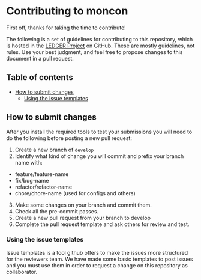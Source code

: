# Contributing to moncon

First off, thanks for taking the time to contribute!

The following is a set of guidelines for contributing to this repository,
which is hosted in the [LEDGER Project](https://github.com/LedgerProject)
on GitHub. These are mostly guidelines, not rules. Use your best judgment, and
feel free to propose changes to this document in a pull request.

## Table of contents

* [How to submit changes](#how-to-submit-changes)
  * [Using the issue templates](#using-the-issue-templates)

## How to submit changes

After you install the required tools to test your submissions you will need to
do the following before posting a new pull request:

1. Create a new branch of `develop`
2. Identify what kind of change you will commit and prefix your branch name with:
  * feature/feature-name
  * fix/bug-name
  * refactor/refactor-name
  * chore/chore-name (used for configs and others)
3. Make some changes on your branch and commit them.
4. Check all the pre-commit passes.
5. Create a new pull request from your branch to develop
6. Complete the pull request template and ask others for review and test.

### Using the issue templates

Issue templates is a tool github offers to make the issues more structured for
the reviewers team. We have made some basic templates to post issues and you
must use them in order to request a change on this repository as collaborator.